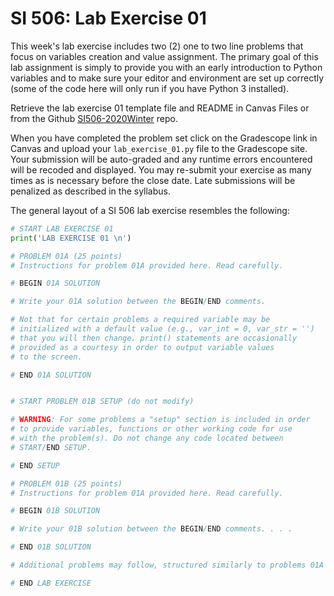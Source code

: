 # SI 506: Lab Exercise 01

This week's lab exercise includes two (2) one to two line problems that focus on variables
creation and value assignment. The primary goal of this lab assignment is simply to provide
you with an early introduction to Python variables and to make sure your editor and environment
are set up correctly (some of the code here will only run if you have Python 3 installed). 

Retrieve the lab exercise 01 template file and README in Canvas Files or from the Github
[SI506-2020Winter](https://github.com/umsi-arwhyte/SI506-2020Winter/tree/master/code/lab_exercise_01) 
repo.

When you have completed the problem set click on the Gradescope link in Canvas and upload your
`lab_exercise_01.py` file to the Gradescope site.  Your submission will be auto-graded and any runtime
errors encountered will be recoded and displayed.  You may re-submit your exercise as many
times as is necessary before the close date.  Late submissions will be penalized as described
in the syllabus.

The general layout of a SI 506 lab exercise resembles the following:

```python
# START LAB EXERCISE 01
print('LAB EXERCISE 01 \n')

# PROBLEM 01A (25 points)
# Instructions for problem 01A provided here. Read carefully.

# BEGIN 01A SOLUTION

# Write your 01A solution between the BEGIN/END comments.

# Not that for certain problems a required variable may be
# initialized with a default value (e.g., var_int = 0, var_str = '')
# that you will then change. print() statements are occasionally
# provided as a courtesy in order to output variable values
# to the screen.

# END 01A SOLUTION


# START PROBLEM 01B SETUP (do not modify)

# WARNING: For some problems a "setup" section is included in order
# to provide variables, functions or other working code for use
# with the problem(s). Do not change any code located between
# START/END SETUP.

# END SETUP

# PROBLEM 01B (25 points)
# Instructions for problem 01A provided here. Read carefully.

# BEGIN 01B SOLUTION

# Write your 01B solution between the BEGIN/END comments. . . .

# END 01B SOLUTION

# Additional problems may follow, structured similarly to problems 01A and 01B above.

# END LAB EXERCISE
```
